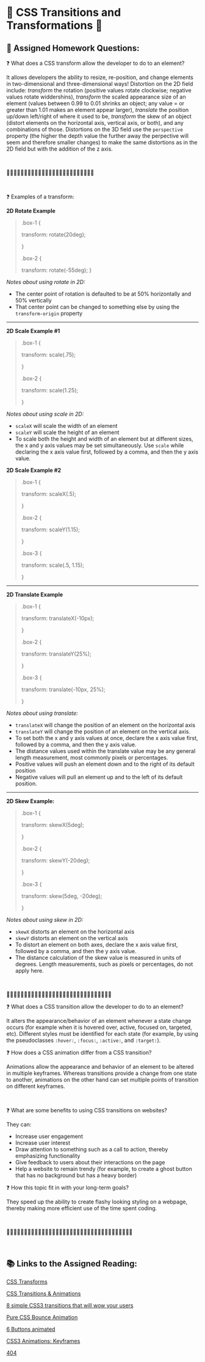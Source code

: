 # 🦀 CSS Transitions and Transformations 🦀

## 📝 Assigned Homework Questions:

❓ What does a CSS transform allow the developer to do to an element?

It allows developers the ability to resize, re-position, and change elements in two-dimensional and three-dimensional ways!  Distortion on the 2D field include: _transform_ the rotation (positive values rotate clockwise; negative values rotate widdershins), _transform_ the scaled appearance size of an element (values between 0.99 to 0.01 shrinks an object; any value = or greater than 1.01 makes an element appear larger), _translate_ the position up/down left/right of where it used to be, _transform_ the skew of an object (distort elements on the horizontal axis, vertical axis, or both), and any combinations of those.  Distortions on the 3D field use the `perspective` property (the higher the depth value the further away the perpective will seem and therefore smaller changes) to make the same distortions as in the 2D field but with the addition of the z axis.

<br>

🦞🦞🦞🦞🦞🦞🦞🦞🦞🦞🦞🦞🦞🦞🦞🦞🦞🦞🦞🦞🦞🦞🦞🦞🦞

<br>

❓ Examples of a transform:

**2D Rotate Example**
>.box-1 {
>
>  transform: rotate(20deg);
>
> }
>
>.box-2 {
>
>transform: rotate(-55deg);
>}

_Notes about using rotate in 2D:_
* The center point of rotation is defaulted to be at 50% horizontally and 50% vertically
* That center point can be changed to something else by using the `transform-origin` property

<hr>

**2D Scale Example #1**
>.box-1 {
>
>transform: scale(.75);
>
>}
>
>.box-2 {
>
>transform: scale(1.25);
>
>}

_Notes about using scale in 2D:_
* `scaleX` will scale the width of an element
* `scaleY` will scale the height of an element
* To scale both the height and width of an element but at different sizes, the x and y axis values may be set simultaneously. Use `scale` while declaring the x axis value first, followed by a comma, and then the y axis value.

**2D Scale Example #2**
>.box-1 {
>
>transform: scaleX(.5);
>
>}
>
>.box-2 {
>
>transform: scaleY(1.15);
>
>}
>
>.box-3 {
>
>transform: scale(.5, 1.15);
>
>}

<hr>

**2D Translate Example**

>.box-1 {
>
>transform: translateX(-10px);
>
>}
>
>.box-2 {
>
>transform: translateY(25%);
>
>}
>
>.box-3 {
>
>transform: translate(-10px, 25%);
>
>}

_Notes about using translate:_
* `translateX` will change the position of an element on the horizontal axis
* `translateY` will change the position of an element on the vertical axis.
* To set both the x and y axis values at once, declare the x axis value first, followed by a comma, and then the y axis value.
* The distance values used within the translate value may be any general length measurement, most commonly pixels or percentages.
* Positive values will push an element down and to the right of its default position
* Negative values will pull an element up and to the left of its default position.

<hr>

**2D Skew Example:**
>.box-1 {
>
>transform: skewX(5deg);
>
>}
>
>.box-2 {
>
>transform: skewY(-20deg);
>
>}
>
>.box-3 {
>
>transform: skew(5deg, -20deg);
>
>}

_Notes about using skew in 2D:_
* `skewX` distorts an element on the horizontal axis
* `skewY` distorts an element on the vertical axis
* To distort an element on both axes, declare the x axis value first, followed by a comma, and then the y axis value.
* The distance calculation of the skew value is measured in units of degrees. Length measurements, such as pixels or percentages, do not apply here.

<br>

🦐🦐🦐🦐🦐🦐🦐🦐🦐🦐🦐🦐🦐🦐🦐🦐🦐🦐🦐🦐🦐🦐🦐🦐🦐🦐🦐🦐🦐🦐

❓ What does a CSS transition allow the developer to do to an element?

It alters the appearance/behavior of an element whenever a state change occurs (for example when it is hovered over, active, focused on, targeted, etc).  Different styles must be identified for each state (for example, by using the pseudoclasses `:hover:`, `:focus:`, `:active:`, and `:target:`).

❓ How does a CSS animation differ from a CSS transition?

Animations allow the appearance and behavior of an element to be altered in multiple keyframes.  Whereas transitions provide a change from one state to another, animations on the other hand can set multiple points of transition on different keyframes.

<br>

❓ What are some benefits to using CSS transitions on websites?

They can:
* Increase user engagement
* Increase user interest
* Draw attention to something such as a call to action, thereby emphasizing functionality
* Give feedback to users about their interactions on the page
* Help a website to remain trendy (for example, to create a ghost button that has no background but has a heavy border)

❓ How this topic fit in with your long-term goals?

They speed up the ability to create flashy looking styling on a webpage, thereby making more efficient use of the time spent coding.

<br>

🦀🦀🦀🦀🦀🦀🦀🦀🦀🦀🦀🦀🦀🦀🦀🦀🦀🦀🦀🦀🦀🦀🦀🦀🦀🦀🦀🦀🦀🦀🦀🦀🦀🦀🦀🦀

<br>

## 📚 Links to the Assigned Reading:

[CSS Transforms](https://learn.shayhowe.com/advanced-html-css/css-transforms/)

[CSS Transitions & Animations](https://learn.shayhowe.com/advanced-html-css/transitions-animations/)

[8 simple CSS3 transitions that will wow your users](https://www.webdesignerdepot.com/2014/05/8-simple-css3-transitions-that-will-wow-your-users)

[Pure CSS Bounce Animation](https://codepen.io/dp_lewis/pen/QWMxRR)

[6 Buttons animated](https://codepen.io/retyui/pen/ByoaXV)

[CSS3 Animations: Keyframes](https://codepen.io/akshaychauhan/pen/dyBqVo)

[404](https://codepen.io/kieranfivestars/pen/MYdQxX)
